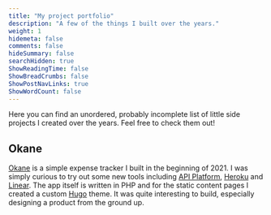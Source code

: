 ```yaml
---
title: "My project portfolio"
description: "A few of the things I built over the years."
weight: 1
hidemeta: false
comments: false
hideSummary: false
searchHidden: true
ShowReadingTime: false
ShowBreadCrumbs: false
ShowPostNavLinks: true
ShowWordCount: false
---
```


Here you can find an unordered, probably incomplete list of little side projects I created over the years.
Feel free to check them out!

## Okane

[Okane](https://okane-lp.deno.dev) is a simple expense tracker I built in the beginning of 2021. I was simply curious to try out some new tools including [API Platform](https://api-platform.com), [Heroku](https://heroku.com) and [Linear](https://linear.app). The app itself is written in PHP and for the static content pages I created a custom [Hugo](gohugo.io) theme. It was quite interesting to build, especially designing a product from the ground up.
